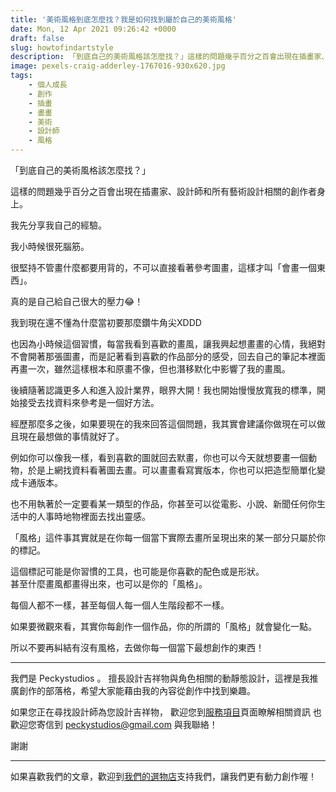 ```yaml
---
title: '美術風格到底怎麼找？我是如何找到屬於自己的美術風格'
date: Mon, 12 Apr 2021 09:26:42 +0000
draft: false
slug: howtofindartstyle
description: 「到底自己的美術風格該怎麼找？」這樣的問題幾乎百分之百會出現在插畫家、設計師和所有藝術設計相關的創作者身上。我先分享我自己的經驗。
image: pexels-craig-adderley-1767016-930x620.jpg
tags: 
    - 個人成長
    - 創作
    - 插畫
    - 畫畫
    - 美術
    - 設計師
    - 風格
---
```


「到底自己的美術風格該怎麼找？」

這樣的問題幾乎百分之百會出現在插畫家、設計師和所有藝術設計相關的創作者身上。

我先分享我自己的經驗。

我小時候很死腦筋。

很堅持不管畫什麼都要用背的，不可以直接看著參考圖畫，這樣才叫「會畫一個東西」。

真的是自己給自己很大的壓力😂！

我到現在還不懂為什麼當初要那麼鑽牛角尖XDDD

也因為小時候這個習慣，每當我看到喜歡的畫風，讓我興起想畫畫的心情，我絕對不會開著那張圖畫，而是記著看到喜歡的作品部分的感受，回去自己的筆記本裡面再畫一次，雖然這樣根本和原畫不像，但也潛移默化中影響了我的畫風。

後續隨著認識更多人和進入設計業界，眼界大開！我也開始慢慢放寬我的標準，開始接受去找資料來參考是一個好方法。

經歷那麼多之後，如果要現在的我來回答這個問題，我其實會建議你做現在可以做且現在最想做的事情就好了。

例如你可以像我一樣，看到喜歡的圖就回去默畫，你也可以今天就想要畫一個動物，於是上網找資料看著圖去畫。可以畫畫看寫實版本，你也可以把造型簡單化變成卡通版本。

也不用執著於一定要看某一類型的作品，你甚至可以從電影、小說、新聞任何你生活中的人事時地物裡面去找出靈感。

「風格」這件事其實就是在你每一個當下實際去畫所呈現出來的某一部分只屬於你的標記。

這個標記可能是你習慣的工具，也可能是你喜歡的配色或是形狀。  
甚至什麼畫風都畫得出來，也可以是你的「風格」。

每個人都不一樣，甚至每個人每一個人生階段都不一樣。

如果要微觀來看，其實你每創作一個作品，你的所謂的「風格」就會變化一點。

所以不要再糾結有沒有風格，去做你每一個當下最想創作的東西！


---

我們是 Peckystudios 。
擅長設計吉祥物與角色相關的動靜態設計，這裡是我推廣創作的部落格，希望大家能藉由我的內容從創作中找到樂趣。

如果您正在尋找設計師為您設計吉祥物，
歡迎您到[服務項目](https://peckyhsieh.wixsite.com/peckystudiosservice)頁面瞭解相關資訊
也歡迎您寄信到 peckystudios@gmail.com 與我聯絡！

謝謝

---

如果喜歡我們的文章，歡迎到[我們的選物店](https://www.rakuten.com.tw/shop/peckystudio/)支持我們，讓我們更有動力創作喔！